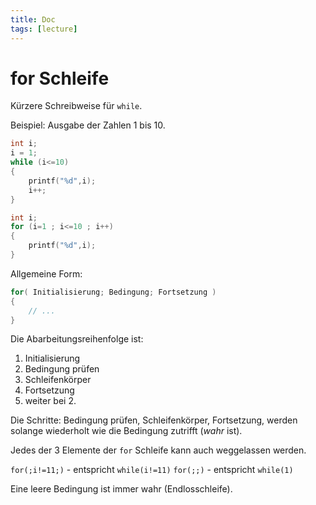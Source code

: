 ```yaml
---
title: Doc
tags: [lecture]
---
```





# for Schleife

Kürzere Schreibweise für `while`.

Beispiel: Ausgabe der Zahlen 1 bis 10.


```c
int i;
i = 1;
while (i<=10)
{
	printf("%d",i);
    i++;
}
```


```c
int i;
for (i=1 ; i<=10 ; i++)
{
	printf("%d",i);
}
```

Allgemeine Form:

```c
for( Initialisierung; Bedingung; Fortsetzung )
{
    // ...
}
```


Die Abarbeitungsreihenfolge ist:

1. Initialisierung
2. Bedingung prüfen
3. Schleifenkörper
4. Fortsetzung
5. weiter bei 2.


Die Schritte: Bedingung prüfen, Schleifenkörper, Fortsetzung, werden solange wiederholt wie die Bedingung zutrifft (*wahr* ist).

Jedes der 3 Elemente der `for` Schleife kann auch weggelassen werden.

`for(;i!=11;)` - entspricht `while(i!=11)`
`for(;;)` - entspricht `while(1)`


Eine leere Bedingung ist immer wahr (Endlosschleife).
